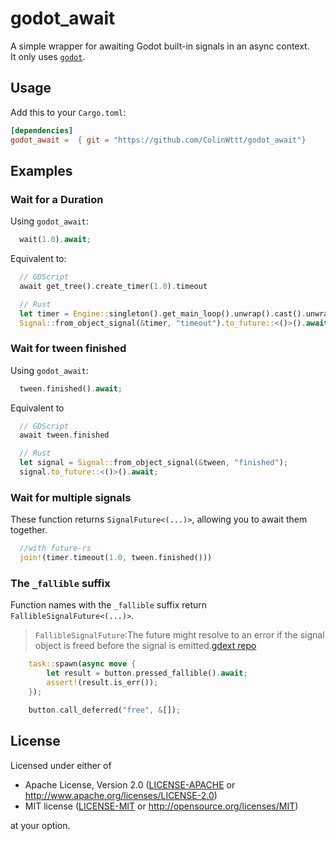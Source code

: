
# godot_await

A simple wrapper for awaiting Godot built-in signals in an async context.  
It only uses [`godot`](https://crates.io/crates/godot).

## Usage

Add this to your `Cargo.toml`:

```toml
[dependencies]
godot_await =  { git = "https://github.com/ColinWttt/godot_await"}

```

## Examples

### Wait for a Duration  

Using `godot_await`:

```rust
  wait(1.0).await;
```

Equivalent to:

```php
  // GDScript
  await get_tree().create_timer(1.0).timeout 
```

```rust  
  // Rust
  let timer = Engine::singleton().get_main_loop().unwrap().cast().unwrap().create_timer(1.0);
  Signal::from_object_signal(&timer, "timeout").to_future::<()>().await
```

### Wait for tween finished

Using `godot_await`:

```rust
  tween.finished().await;
```

Equivalent to

```php
  // GDScript
  await tween.finished
```

```rust
  // Rust
  let signal = Signal::from_object_signal(&tween, "finished");
  signal.to_future::<()>().await;
```

### Wait for multiple signals

These function returns `SignalFuture<(...)>`, allowing you to await them together.

```rust
  //with future-rs
  join!(timer.timeout(1.0, tween.finished()))
```

### The `_fallible` suffix

Function names with the `_fallible` suffix return `FallibleSignalFuture<(...)>`.

   >`FallibleSignalFuture`:The future might resolve to an error if the signal object is freed before the signal is emitted.[gdext repo](https://github.com/godot-rust/gdext/blob/62a7381b3b297038b053ab63b1ad87997f6cc1e2/godot-core/src/task/futures.rs#L166)

```rust
    task::spawn(async move {
        let result = button.pressed_fallible().await;
        assert!(result.is_err());
    });

    button.call_deferred("free", &[]);
```

## License

Licensed under either of

* Apache License, Version 2.0 ([LICENSE-APACHE](LICENSE-APACHE) or <http://www.apache.org/licenses/LICENSE-2.0>)
* MIT license ([LICENSE-MIT](LICENSE-MIT) or <http://opensource.org/licenses/MIT>)

at your option.
